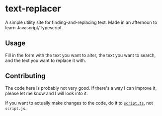 # text-replacer

A simple utility site for finding-and-replacing text. Made in an afternoon to learn Javascript/Typescript.

## Usage

Fill in the form with the text you want to alter, the text you want to search, and the text you want to replace it with.

## Contributing

The code here is probably not very good. If there's a way I can improve it, please let me know and I will look into it.

If you want to actually make changes to the code, do it to [`script.ts`](./script.ts), not `script.js`.
